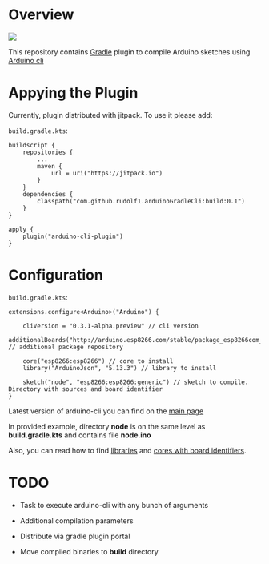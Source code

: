 # Overview

[![](https://jitpack.io/v/rudolf1/arduinoGradleCli.svg)](https://jitpack.io/#rudolf1/arduinoGradleCli)

This repository contains [Gradle](https://gradle.org/) plugin to compile Arduino sketches using [Arduino cli](https://github.com/arduino/arduino-cli)

# Appying the Plugin <a name="applying"></a>

Currently, plugin distributed with jitpack. To use it please add:

`build.gradle.kts`:

```
buildscript {
    repositories {
        ...
        maven {
            url = uri("https://jitpack.io")
        }
    }
    dependencies {
        classpath("com.github.rudolf1.arduinoGradleCli:build:0.1")
    }
}

apply {
    plugin("arduino-cli-plugin")
}

```

# Configuration <a name="configuration"></a>

`build.gradle.kts`:

```
extensions.configure<Arduino>("Arduino") {

    cliVersion = "0.3.1-alpha.preview" // cli version
    additionalBoards("http://arduino.esp8266.com/stable/package_esp8266com_index.json") // additional package repository

    core("esp8266:esp8266") // core to install
    library("ArduinoJson", "5.13.3") // library to install

    sketch("node", "esp8266:esp8266:generic") // sketch to compile. Directory with sources and board identifier
}
```
Latest version of arduino-cli you can find on the [main page](https://github.com/arduino/arduino-cli)

In provided example, directory **node** is on the same level as **build.gradle.kts** and contains file **node.ino** 

Also, you can read how to find [libraries](https://github.com/arduino/arduino-cli#step-7-add-libraries) and [cores with board identifiers](https://github.com/arduino/arduino-cli#step-4-find-and-install-the-right-core).

# TODO <a name="todo"></a>

- Task to execute arduino-cli with any bunch of arguments

- Additional compilation parameters

- Distribute via gradle plugin portal

- Move compiled binaries to **build** directory

